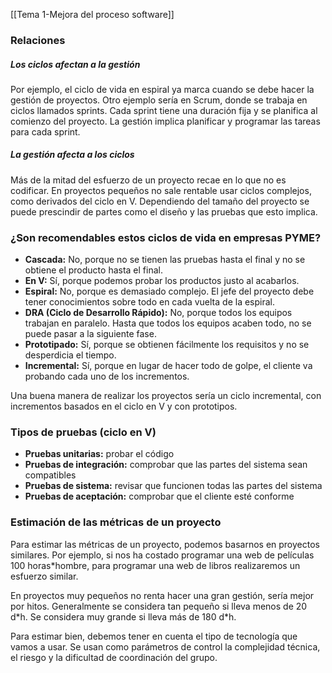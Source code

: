 [[Tema 1-Mejora del proceso software]]

### Relaciones
##### Los ciclos afectan a la gestión
Por ejemplo, el ciclo de vida en espiral ya marca cuando se debe hacer la gestión de proyectos. Otro ejemplo sería en Scrum, donde se trabaja en ciclos llamados sprints. Cada sprint tiene una duración fija y se planifica al comienzo del proyecto. La gestión implica planificar y programar las tareas para cada sprint.
##### La gestión afecta a los ciclos
Más de la mitad del esfuerzo de un proyecto recae en lo que no es codificar. En proyectos pequeños no sale rentable usar ciclos complejos, como derivados del ciclo en V. Dependiendo del tamaño del proyecto se puede prescindir de partes como el diseño y las pruebas que esto implica.

### ¿Son recomendables estos ciclos de vida en empresas PYME?
+ **Cascada:** No, porque no se tienen las pruebas hasta el final y no se obtiene el producto hasta el final.
+ **En V:** Sí, porque podemos probar los productos justo al acabarlos.
+ **Espiral:** No, porque es demasiado complejo. El jefe del proyecto debe tener conocimientos sobre todo en cada vuelta de la espiral.
+ **DRA (Ciclo de Desarrollo Rápido):** No, porque todos los equipos trabajan en paralelo. Hasta que todos los equipos acaben todo, no se puede pasar a la siguiente fase.
+ **Prototipado:** Sí, porque se obtienen fácilmente los requisitos y no se desperdicia el tiempo.
+ **Incremental:** Sí, porque en lugar de hacer todo de golpe, el cliente va probando cada uno de los incrementos.

Una buena manera de realizar los proyectos sería un ciclo incremental, con incrementos basados en el ciclo en V y con prototipos.

### Tipos de pruebas (ciclo en V)
+ **Pruebas unitarias:** probar el código
+ **Pruebas de integración:** comprobar que las partes del sistema sean compatibles
+ **Pruebas de sistema:** revisar que funcionen todas las partes del sistema
+ **Pruebas de aceptación:** comprobar que el cliente esté conforme

### Estimación de las métricas de un proyecto
Para estimar las métricas de un proyecto, podemos basarnos en proyectos similares. Por ejemplo, si nos ha costado programar una web de películas 100 horas\*hombre, para programar una web de libros realizaremos un esfuerzo similar.

En proyectos muy pequeños no renta hacer una gran gestión, sería mejor por hitos. Generalmente se considera tan pequeño si lleva menos de 20 d\*h. Se considera muy grande si lleva más de 180 d\*h. 

Para estimar bien, debemos tener en cuenta el tipo de tecnología que vamos a usar. Se usan como parámetros de control la complejidad técnica, el riesgo y la dificultad de coordinación del grupo.